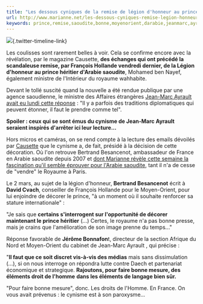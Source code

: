 ```yaml
---
title: "Les dessous cyniques de la remise de légion d'honneur au prince d'Arabie saoudite"
url: http://www.marianne.net/les-dessous-cyniques-remise-legion-honneur-au-prince-arabie-saoudite-100241047.html
keywords: prince,remise,saoudite,bonne,moyenorient,darabie,jeanmarc,ayrault,éléments,légion,cyniques,royaume,dhonneur,ministre,cynisme
---
```

[![](http://www.marianne.net/sites/default/files/imported/capture_decran_2015-11-27_a_13.28.09.png)](http://abo.marianne.net/abonnement.html){.twitter-timeline-link}

Les coulisses sont rarement belles à voir. Cela se confirme encore avec la révélation, par le magazine Causette, **des échanges qui ont précédé la scandaleuse remise, par François Hollande vendredi dernier, de la Légion d'honneur au prince héritier d'Arabie saoudite**, Mohamed ben Nayef, également ministre de l'Intérieur du royaume wahhabite.

Devant le tollé suscité quand la nouvelle a été rendue publique par une agence saoudienne, le ministre des Affaires étrangères [Jean-Marc Ayrault avait eu lundi cette réponse](http://www.marianne.net/legion-honneur-au-prince-arabie-saoudite-ayrault-plaide-tradition-100240864.html) : \"Il y a parfois des traditions diplomatiques qui peuvent étonner, il faut le prendre comme tel\".

**Spoiler : ceux qui se sont émus du cynisme de Jean-Marc Ayrault seraient inspirés d'arrêter ici leur lecture...**

Hors micros et caméras, on se rend compte à la lecture des emails dévoilés par [Causette](https://www.causette.fr/le-mag/lire-article/article-1442/la-va-ritable-histoire-de-la-la-gion-da-honneur-du-prince-ha-ritier-saoudien.html) que le cynisme a, de fait, présidé à la décision de cette décoration. Où l'on retrouve Bertrand Besancenot, ambassadeur de France en Arabie saoudite depuis 2007 et [dont Marianne révèle cette semaine la fascination qu'il semble éprouver pour l'Arabie saoudite](http://www.marianne.net/quand-ambassadeur-besancenot-vendait-arabie-saoudite-france-100240925.html), tant il n'a de cesse de "vendre" le Royaume à Paris.

Le 2 mars, au sujet de la légion d'honneur, **Bertrand Besancenot** écrit à **David Cvach**, conseiller de François Hollande pour le Moyen-Orient, pour lui enjoindre de décorer le prince, "à un moment où il souhaite renforcer sa stature internationale" :

"Je sais que **certains s'interrogent sur l'opportunité de décorer maintenant le prince héritier** (\...) Certes, le royaume n'a pas bonne presse, mais je crains que l'amélioration de son image prenne du temps..."

Réponse favorable de **Jérôme Bonnafon**t, directeur de la section Afrique du Nord et Moyen-Orient du cabinet de Jean-Marc Ayrault , qui précise :

"**Il faut que ce soit discret vis-à-vis des médias** mais sans dissimulation (\...), si on nous interroge on répondra lutte contre Daech et partenariat économique et strategique. **Rajoutons, pour faire bonne mesure, des éléments droit de l'homme** **dans les éléments de langage bien sûr.**

"Pour faire bonne mesure", donc. Les droits de l'Homme. En France. On vous avait prévenus : le cynisme est à son paroxysme...
